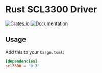 # Rust SCL3300 Driver

[![Crates.io](https://img.shields.io/crates/v/scl3300.svg)](https://crates.io/crates/scl3300)
[![Documentation](https://docs.rs/scl3300/badge.svg)](https://docs.rs/scl3300)

## Usage

Add this to your `Cargo.toml`:

```toml
[dependencies]
scl3300 = "0.3"
```
